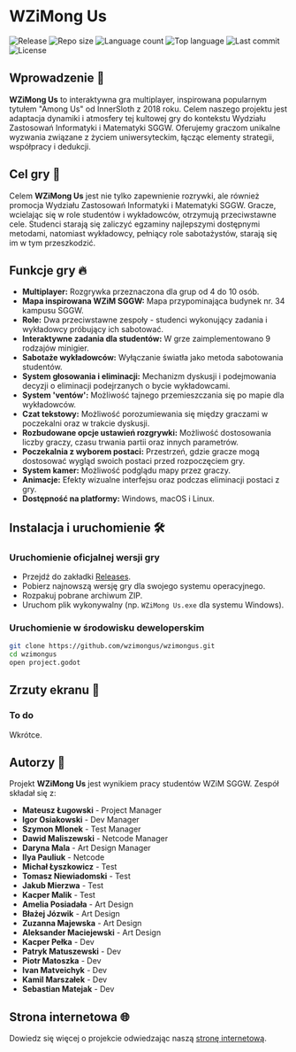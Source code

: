 # WZiMong Us
![Release](https://img.shields.io/github/release/wzimongus/wzimongus.svg?style=flat-square)
![Repo size](https://img.shields.io/github/repo-size/wzimongus/wzimongus.svg?style=flat-square)
![Language count](https://img.shields.io/github/languages/count/wzimongus/wzimongus.svg?style=flat-square)
![Top language](https://img.shields.io/github/languages/top/wzimongus/wzimongus.svg?style=flat-square)
![Last commit](https://img.shields.io/github/last-commit/wzimongus/wzimongus.svg?style=flat-square)
![License](https://img.shields.io/github/license/wzimongus/wzimongus.svg?style=flat-square)

## Wprowadzenie 🌟

**WZiMong Us** to interaktywna gra multiplayer, inspirowana popularnym tytułem "Among Us" od InnerSloth z 2018 roku. Celem naszego projektu jest adaptacja dynamiki i atmosfery tej kultowej gry do kontekstu Wydziału Zastosowań Informatyki i Matematyki SGGW. Oferujemy graczom unikalne wyzwania związane z życiem uniwersyteckim, łącząc elementy strategii, współpracy i dedukcji.

## Cel gry 🎯

Celem **WZiMong Us** jest nie tylko zapewnienie rozrywki, ale również promocja Wydziału Zastosowań Informatyki i Matematyki SGGW. Gracze, wcielając się w role studentów i wykładowców, otrzymują przeciwstawne cele. Studenci starają się zaliczyć egzaminy najlepszymi dostępnymi metodami, natomiast wykładowcy, pełniący role sabotażystów, starają się im w tym przeszkodzić.

## Funkcje gry 🔥

- **Multiplayer:** Rozgrywka przeznaczona dla grup od 4 do 10 osób.
- **Mapa inspirowana WZiM SGGW:** Mapa przypominająca budynek nr. 34 kampusu SGGW.
- **Role:** Dwa przeciwstawne zespoły - studenci wykonujący zadania i wykładowcy próbujący ich sabotować.
- **Interaktywne zadania dla studentów:** W grze zaimplementowano 9 rodzajów minigier.
- **Sabotaże wykładowców:** Wyłączanie światła jako metoda sabotowania studentów.
- **System głosowania i eliminacji:** Mechanizm dyskusji i podejmowania decyzji o eliminacji podejrzanych o bycie wykładowcami.
- **System 'ventów':** Możliwość tajnego przemieszczania się po mapie dla wykładowców.
- **Czat tekstowy:** Możliwość porozumiewania się między graczami w poczekalni oraz w trakcie dyskusji.
- **Rozbudowane opcje ustawień rozgrywki:** Możliwość dostosowania liczby graczy, czasu trwania partii oraz innych parametrów.
- **Poczekalnia z wyborem postaci:** Przestrzeń, gdzie gracze mogą dostosować wygląd swoich postaci przed rozpoczęciem gry.
- **System kamer:** Możliwość podglądu mapy przez graczy.
- **Animacje:** Efekty wizualne interfejsu oraz podczas eliminacji postaci z gry.
- **Dostępność na platformy:** Windows, macOS i Linux.

## Instalacja i uruchomienie 🛠️

### Uruchomienie oficjalnej wersji gry

- Przejdź do zakładki [Releases](https://github.com/wzimongus/wzimongus/releases).
- Pobierz najnowszą wersję gry dla swojego systemu operacyjnego.
- Rozpakuj pobrane archiwum ZIP.
- Uruchom plik wykonywalny (np. `WZiMong Us.exe` dla systemu Windows).

### Uruchomienie w środowisku deweloperskim

```bash
git clone https://github.com/wzimongus/wzimongus.git
cd wzimongus
open project.godot
```

## Zrzuty ekranu 📸

### To do

Wkrótce.

## Autorzy 👥

Projekt **WZiMong Us** jest wynikiem pracy studentów WZiM SGGW. Zespół składał się z:

- **Mateusz Ługowski** - Project Manager
- **Igor Osiakowski** - Dev Manager
- **Szymon Mlonek** - Test Manager
- **Dawid Maliszewski** - Netcode Manager
- **Daryna Mala** - Art Design Manager
- **Ilya Pauliuk** - Netcode
- **Michał Łyszkowicz** - Test
- **Tomasz Niewiadomski** - Test
- **Jakub Mierzwa** - Test
- **Kacper Malik** - Test
- **Amelia Posiadała** - Art Design
- **Błażej Józwik** - Art Design
- **Zuzanna Majewska** - Art Design
- **Aleksander Maciejewski** - Art Design
- **Kacper Pełka** - Dev
- **Patryk Matuszewski** - Dev
- **Piotr Matoszka** - Dev
- **Ivan Matveichyk** - Dev
- **Kamil Marszałek** - Dev
- **Sebastian Matejak** - Dev

## Strona internetowa 🌐

Dowiedz się więcej o projekcie odwiedzając naszą [stronę internetową](https://wzimongus.github.io/).

